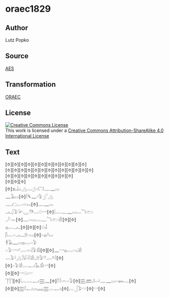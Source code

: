# oraec1829

## Author

Lutz Popko

## Source

[AES](https://github.com/simondschweitzer/aes)

## Transformation

[ORAEC](https://oraec.github.io/)

## License

<a rel="license" href="http://creativecommons.org/licenses/by-sa/4.0/"><img alt="Creative Commons License" style="border-width:0" src="https://i.creativecommons.org/l/by-sa/4.0/88x31.png" /></a><br />This work is licensed under a <a rel="license" href="http://creativecommons.org/licenses/by-sa/4.0/">Creative Commons Attribution-ShareAlike 4.0 International License</a>

## Text

[⯑][⯑][⯑][⯑][⯑][⯑][⯑][⯑][⯑][⯑][⯑][⯑]<br>
[⯑][⯑][⯑][⯑][⯑][⯑][⯑][⯑][⯑][⯑][⯑][⯑][⯑]<br>
[⯑][⯑][⯑][⯑][⯑][⯑][⯑][⯑][⯑][⯑]<br>
[⯑][⯑][⯑]<br>
[⯑]𓁷𓏤𓇍𓏭𓂻𓂋𓊨𓏏𓉐𓊃𓈖𓏥<br>
𓈖𓄿𓏥[⯑]𓎛𓆰𓈖𓏌𓅱𓂾𓂻<br>
𓊃𓆎𓐛𓏛𓏥[⯑]𓊃𓈖𓏥<br>
𓂜𓆄𓅱𓅪𓇾𓇥𓂋𓇳𓎡[⯑]𓇋𓐛𓊃𓈖𓏥𓂋𓆓𓂧<br>
𓌳𓁹[⯑]𓊃𓏏𓏥𓂋𓊃𓆓𓂧𓀀[⯑][⯑]<br>
𓐍𓐛𓂜[⯑][⯑][⯑]𓇳𓏤𓄤<br>
𓋴𓐛𓏏𓂜𓄂𓏏𓏥[⯑]𓏏𓐍𓏊𓏥<br>
𓇉𓄿𓈖𓏥𓐍𓂋𓏏𓅱<br>
𓏏𓅱𓎡𓄔𓐛𓏛𓌃𓅱𓀁[⯑][⯑]𓈖𓎡𓐍𓂋𓏏𓏭𓀀<br>
𓂋𓅱𓍲𓂻𓅮𓇋𓇋𓀀𓄂𓅱𓄣𓐛𓎼𓎛[⯑]<br>
[⯑]𓏏𓅱𓀀𓐛𓂝𓅓𓀁𓎡[⯑]<br>
[⯑][⯑]𓎡𓇳𓏤𓎟<br>
𓊹𓊹𓊹[⯑]𓇋𓐛𓐛𓂝𓈗𓈖[⯑]𓎝𓎛𓏛𓏏𓅱[⯑]𓈗𓊏𓊪𓂡𓊃𓈖𓏥𓏏𓍃𓐛[⯑]<br>
[⯑][⯑]𓈗𓎛𓂝𓊪𓏭𓈘𓈗𓐛𓂝𓏤[⯑]𓐛𓃀𓅱𓎟[⯑]𓎡[⯑]<br>
